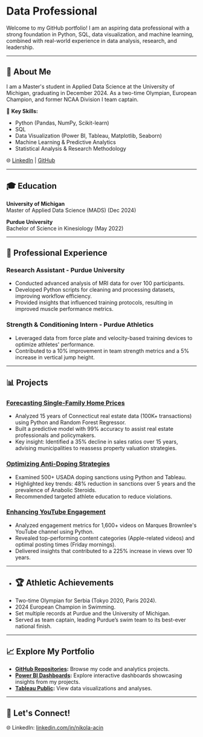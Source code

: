 # Data Professional

Welcome to my GitHub portfolio! I am an aspiring data professional with a strong foundation in Python, SQL, data visualization, and machine learning, combined with real-world experience in data analysis, research, and leadership.

---

## 🚀 About Me
I am a Master's student in Applied Data Science at the University of Michigan, graduating in December 2024. As a two-time Olympian, European Champion, and former NCAA Division I team captain.

🌟 **Key Skills:**
- Python (Pandas, NumPy, Scikit-learn)
- SQL
- Data Visualization (Power BI, Tableau, Matplotlib, Seaborn)
- Machine Learning & Predictive Analytics
- Statistical Analysis & Research Methodology

🌐 [LinkedIn](https://www.linkedin.com/in/nikola-acin) | [GitHub](https://www.github.com/nacin023)

---

## 🎓 Education
**University of Michigan**  
Master of Applied Data Science (MADS) (Dec 2024)

**Purdue University**  
Bachelor of Science in Kinesiology (May 2022)

---

## 💼 Professional Experience
### Research Assistant - Purdue University
- Conducted advanced analysis of MRI data for over 100 participants.
- Developed Python scripts for cleaning and processing datasets, improving workflow efficiency.
- Provided insights that influenced training protocols, resulting in improved muscle performance metrics.

### Strength & Conditioning Intern - Purdue Athletics
- Leveraged data from force plate and velocity-based training devices to optimize athletes' performance.
- Contributed to a 10% improvement in team strength metrics and a 5% increase in vertical jump height.

---

## 📊 Projects

### [Forecasting Single-Family Home Prices](https://github.com/nacin023/connecticut-housing-analysis)
- Analyzed 15 years of Connecticut real estate data (100K+ transactions) using Python and Random Forest Regressor.
- Built a predictive model with 99% accuracy to assist real estate professionals and policymakers.
- Key insight: Identified a 35% decline in sales ratios over 15 years, advising municipalities to reassess property valuation strategies.

### [Optimizing Anti-Doping Strategies](https://github.com/nacin023/usada-doping-analysis?tab=readme-ov-file)
- Examined 500+ USADA doping sanctions using Python and Tableau.
- Highlighted key trends: 48% reduction in sanctions over 5 years and the prevalence of Anabolic Steroids.
- Recommended targeted athlete education to reduce violations.

### [Enhancing YouTube Engagement](https://github.com/nacin023/youtube_engagement_analysis)
- Analyzed engagement metrics for 1,600+ videos on Marques Brownlee's YouTube channel using Python.
- Revealed top-performing content categories (Apple-related videos) and optimal posting times (Friday mornings).
- Delivered insights that contributed to a 225% increase in views over 10 years.

---

- ## 🏆 Athletic Achievements
- Two-time Olympian for Serbia (Tokyo 2020, Paris 2024).
- 2024 European Champion in Swimming.
- Set multiple records at Purdue and the University of Michigan.
- Served as team captain, leading Purdue’s swim team to its best-ever national finish.
  
---

## 📈 Explore My Portfolio
- **[GitHub Repositories](https://www.github.com/nacin023):** Browse my code and analytics projects.
- **[Power BI Dashboards](https://github.com/nacin023/bike_share):** Explore interactive dashboards showcasing insights from my projects.
- **[Tableau Public](https://public.tableau.com/app/profile/nikola.acin/viz/USADADopingDataAnalysis/USADADashboard):** View data visualizations and analyses.

---

## 🌟 Let's Connect!
🌐 LinkedIn: [linkedin.com/in/nikola-acin](https://www.linkedin.com/in/nikola-acin)  

